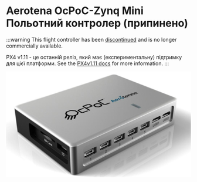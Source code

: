 # Aerotena OcPoC-Zynq Mini Польотний контролер (припинено)

<Badge type="info" text="Discontinued" />

:::warning
This flight controller has been [discontinued](../flight_controller/autopilot_experimental.md) and is no longer commercially available.

PX4 v1.11 - це останній реліз, який має (експериментальну) підтримку для цієї платформи.
See the [PX4v1.11 docs](http://docs.px4.io/v1.11/en/flight_controller/ocpoc_zynq.html#aerotenna-ocpoc-zynq-mini-flight-controller) for more information.
:::

![ocpoc-zynq-mini](../../assets/hardware/hardware-ocpoc-zynq-mini.jpg)
